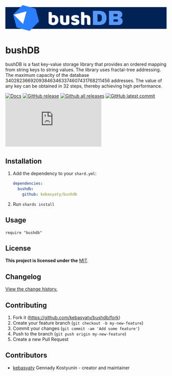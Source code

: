 [![Logo](https://github.com/kebasyaty/bushdb/raw/main/images/logo.svg "Logo")](https://github.com/kebasyaty/bushdb "Logo")

# bushDB

bushDB is a fast key-value storage library that provides an ordered mapping from string keys to string values.
The library uses fractal-tree addressing.
The maximum capacity of the database 340282366920938463463374607431768211456 addresses.
The value of any key can be obtained in 32 steps, thereby achieving high performance.

[![Docs](https://img.shields.io/badge/docs-available-brightgreen.svg)](LINK-TO-YOUR-DOCUMENTATION)
[![GitHub release](https://img.shields.io/github/release/kebasyaty/bushdb.svg)](https://github.com/kebasyaty/bushdb/releases)
[![Github all releases](https://img.shields.io/github/downloads/Naereen/StrapDown.js/total.svg)](https://github.com/kebasyaty/bushdb/releases/)
[![GitHub latest commit](https://badgen.net/github/last-commit/kebasyaty/bushdb)](https://github.com/kebasyaty/bushdb/commit/)
[![GitHub license](https://badgen.net/github/license/Naereen/Strapdown.js)](https://github.com/kebasyaty/bushdb/blob/main/LICENSE)

## Installation

1. Add the dependency to your `shard.yml`:

   ```yaml
   dependencies:
     bushdb:
       github: kebasyaty/bushdb
   ```

2. Run `shards install`

## Usage

```crystal
require "bushdb"
```

## License

**This project is licensed under the** [MIT](https://github.com/kebasyaty/bushdb/blob/main/LICENSE "MIT").

## Changelog

[View the change history.](https://github.com/kebasyaty/bushdb/blob/master/CHANGELOG.md "View the change history.")

## Contributing

1. Fork it (<https://github.com/kebasyaty/bushdb/fork>)
2. Create your feature branch (`git checkout -b my-new-feature`)
3. Commit your changes (`git commit -am 'Add some feature'`)
4. Push to the branch (`git push origin my-new-feature`)
5. Create a new Pull Request

## Contributors

- [kebasyaty](https://github.com/kebasyaty) Gennady Kostyunin - creator and maintainer
